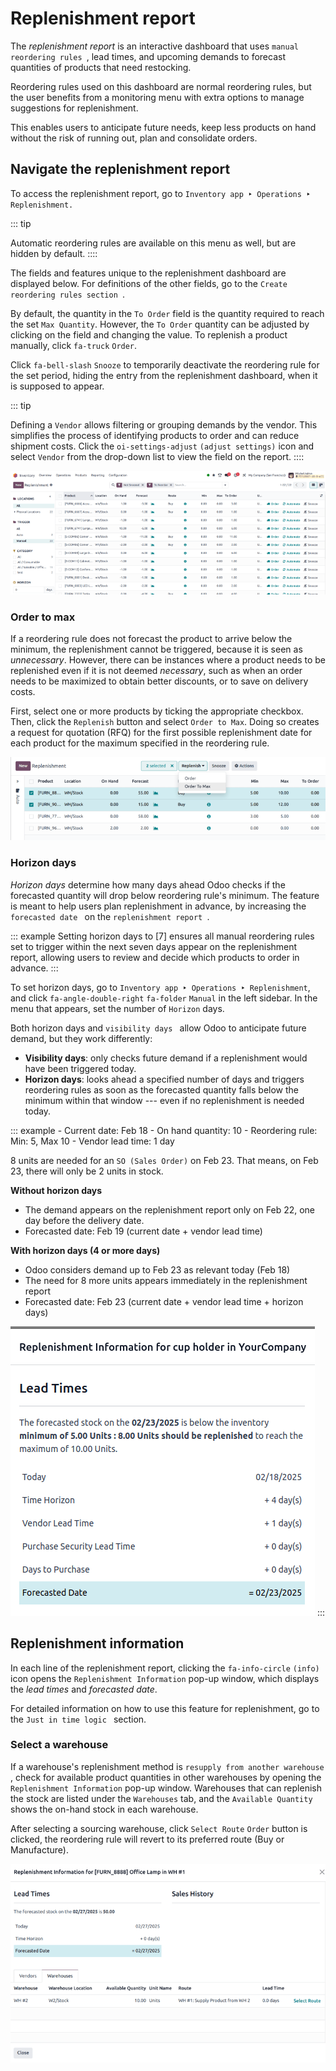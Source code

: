 # Replenishment report

The *replenishment report* is an interactive dashboard that uses
`manual reordering rules
`, lead times, and
upcoming demands to forecast quantities of products that need
restocking.

Reordering rules used on this dashboard are normal reordering rules, but
the user benefits from a monitoring menu with extra options to manage
suggestions for replenishment.

This enables users to anticipate future needs, keep less products on
hand without the risk of running out, plan and consolidate orders.

## Navigate the replenishment report

To access the replenishment report, go to
`Inventory app ‣ Operations ‣
Replenishment.`

::: tip

Automatic reordering rules are available on this menu as well, but are
hidden by default.
::::

The fields and features unique to the replenishment dashboard are
displayed below. For definitions of the other fields, go to the
`Create reordering rules section
`.

By default, the quantity in the `To Order` field is the quantity required to reach the set
`Max Quantity`. However, the
`To Order` quantity can be adjusted
by clicking on the field and changing the value. To replenish a product
manually, click `fa-truck`
`Order`.

Click `fa-bell-slash`
`Snooze` to temporarily deactivate
the reordering rule for the set period, hiding the entry from the
replenishment dashboard, when it is supposed to appear.

::: tip

Defining a `Vendor` allows filtering
or grouping demands by the vendor. This simplifies the process of
identifying products to order and can reduce shipment costs. Click the
`oi-settings-adjust`
`(adjust settings)` icon and select
`Vendor` from the drop-down list to
view the field on the report.
::::

![Replenishment report that displays recommended quantities to order.](report/replenishment-dashboard.png)

### Order to max

If a reordering rule does not forecast the product to arrive below the
minimum, the replenishment cannot be triggered, because it is seen as
*unnecessary*. However, there can be instances where a product needs to
be replenished even if it is not deemed *necessary*, such as when an
order needs to be maximized to obtain better discounts, or to save on
delivery costs.

First, select one or more products by ticking the appropriate checkbox.
Then, click the `Replenish` button
and select `Order to Max`. Doing so
creates a request for quotation (RFQ) for the first possible
replenishment date for each product for the maximum specified in the
reordering rule.

![The Order to Max option on the replenishment dashboard.](report/order-to-max.png)

### Horizon days 

*Horizon days* determine how many days ahead Odoo checks if the
forecasted quantity will drop below reordering rule\'s minimum. The
feature is meant to help users plan replenishment in advance, by
increasing the
`forecasted date ` on the `replenishment report `.

::: example
Setting horizon days to [7] ensures all manual reordering
rules set to trigger within the next seven days appear on the
replenishment report, allowing users to review and decide which products
to order in advance.
:::

To set horizon days, go to
`Inventory app ‣ Operations ‣ Replenishment`, and click
`fa-angle-double-right`
`fa-folder` `Manual` in the left sidebar. In the menu that appears, set the
number of `Horizon` days.

Both horizon days and
`visibility days ` allow Odoo to anticipate future demand, but they work
differently:

- **Visibility days**: only checks future demand if a replenishment
  would have been triggered today.
- **Horizon days**: looks ahead a specified number of days and triggers
  reordering rules as soon as the forecasted quantity falls below the
  minimum within that window --- even if no replenishment is needed
  today.

::: example
\- Current date: Feb 18 - On hand quantity: 10 - Reordering rule: Min:
5, Max 10 - Vendor lead time: 1 day

8 units are needed for an `SO (Sales Order)` on Feb 23. That means, on Feb 23, there will only be 2
units in stock.

**Without horizon days**

- The demand appears on the replenishment report only on Feb 22, one day
  before the delivery date.
- Forecasted date: Feb 19 (current date + vendor lead time)

**With horizon days (4 or more days)**

- Odoo considers demand up to Feb 23 as relevant today (Feb 18)
- The need for 8 more units appears immediately in the replenishment
  report
- Forecasted date: Feb 23 (current date + vendor lead time + horizon
  days)

![Show forecasted date brought forward.](report/horizon-days.png)
:::

## Replenishment information

In each line of the replenishment report, clicking the
`fa-info-circle`
`(info)` icon opens the
`Replenishment Information` pop-up
window, which displays the *lead times* and *forecasted date*.

For detailed information on how to use this feature for replenishment,
go to the `Just in time
logic ` section.

### Select a warehouse

If a warehouse\'s replenishment method is
`resupply from another warehouse
`, check for
available product quantities in other warehouses by opening the
`Replenishment Information` pop-up
window. Warehouses that can replenish the stock are listed under the
`Warehouses` tab, and the
`Available Quantity` shows the
on-hand stock in each warehouse.

After selecting a sourcing warehouse, click
`Select Route`
`Order` button is clicked, the
reordering rule will revert to its preferred route (Buy or Manufacture).

![The warehouse tab on the Replenishment Information pop-up window.](report/select-warehouse.png)

